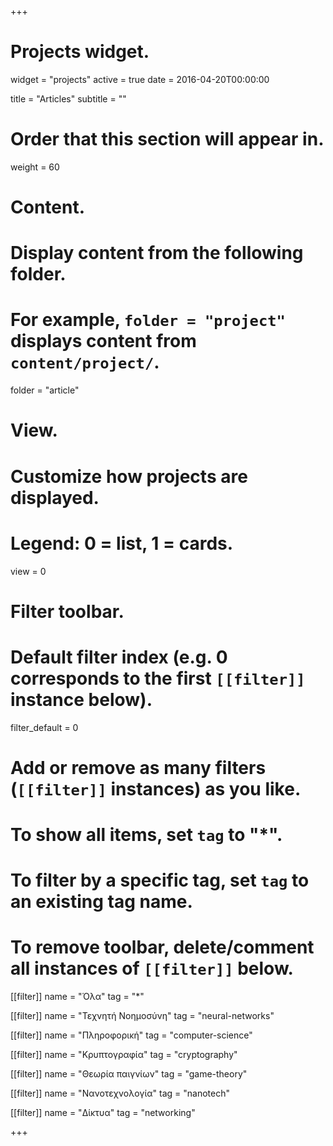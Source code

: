 +++
# Projects widget.
widget = "projects"
active = true
date = 2016-04-20T00:00:00

title = "Articles"
subtitle = ""

# Order that this section will appear in.
weight = 60

# Content.
# Display content from the following folder.
# For example, `folder = "project"` displays content from `content/project/`.
folder = "article"

# View.
# Customize how projects are displayed.
# Legend: 0 = list, 1 = cards.
view = 0

# Filter toolbar.

# Default filter index (e.g. 0 corresponds to the first `[[filter]]` instance below).
filter_default = 0

# Add or remove as many filters (`[[filter]]` instances) as you like.
# To show all items, set `tag` to "*".
# To filter by a specific tag, set `tag` to an existing tag name.
# To remove toolbar, delete/comment all instances of `[[filter]]` below.
[[filter]]
  name = "Όλα"
  tag = "*"

[[filter]]
  name = "Τεχνητή Νοημοσύνη"
  tag = "neural-networks"

[[filter]]
  name = "Πληροφορική"
  tag = "computer-science"

[[filter]]
  name = "Κρυπτογραφία"
  tag = "cryptography"

[[filter]]
  name = "Θεωρία παιγνίων"
  tag = "game-theory"

[[filter]]
  name = "Νανοτεχνολογία"
  tag = "nanotech"

[[filter]]
  name = "Δίκτυα"
  tag = "networking"

+++


